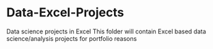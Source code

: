 # Data-Excel-Projects
Data science projects in Excel
This folder will contain Excel based data science/analysis projects for portfolio reasons
